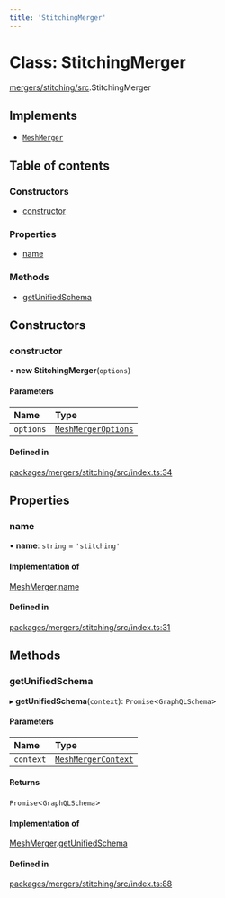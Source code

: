 ```yaml
---
title: 'StitchingMerger'
---
```


# Class: StitchingMerger

[mergers/stitching/src](../modules/mergers_stitching_src).StitchingMerger

## Implements

- [`MeshMerger`](/docs/api/interfaces/types_src.MeshMerger)

## Table of contents

### Constructors

- [constructor](mergers_stitching_src.StitchingMerger#constructor)

### Properties

- [name](mergers_stitching_src.StitchingMerger#name)

### Methods

- [getUnifiedSchema](mergers_stitching_src.StitchingMerger#getunifiedschema)

## Constructors

### constructor

• **new StitchingMerger**(`options`)

#### Parameters

| Name | Type |
| :------ | :------ |
| `options` | [`MeshMergerOptions`](/docs/api/interfaces/types_src.MeshMergerOptions) |

#### Defined in

[packages/mergers/stitching/src/index.ts:34](https://github.com/Urigo/graphql-mesh/blob/master/packages/mergers/stitching/src/index.ts#L34)

## Properties

### name

• **name**: `string` = `'stitching'`

#### Implementation of

[MeshMerger](/docs/api/interfaces/types_src.MeshMerger).[name](/docs/api/interfaces/types_src.MeshMerger#name)

#### Defined in

[packages/mergers/stitching/src/index.ts:31](https://github.com/Urigo/graphql-mesh/blob/master/packages/mergers/stitching/src/index.ts#L31)

## Methods

### getUnifiedSchema

▸ **getUnifiedSchema**(`context`): `Promise`\<`GraphQLSchema`>

#### Parameters

| Name | Type |
| :------ | :------ |
| `context` | [`MeshMergerContext`](/docs/api/interfaces/types_src.MeshMergerContext) |

#### Returns

`Promise`\<`GraphQLSchema`>

#### Implementation of

[MeshMerger](/docs/api/interfaces/types_src.MeshMerger).[getUnifiedSchema](/docs/api/interfaces/types_src.MeshMerger#getunifiedschema)

#### Defined in

[packages/mergers/stitching/src/index.ts:88](https://github.com/Urigo/graphql-mesh/blob/master/packages/mergers/stitching/src/index.ts#L88)
